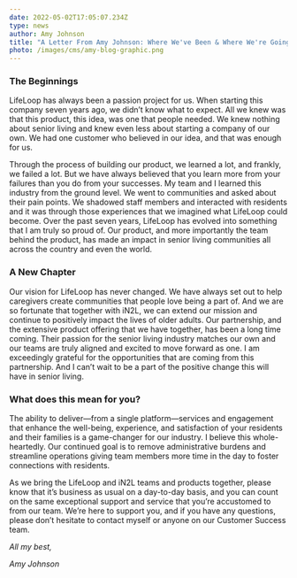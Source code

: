 ```yaml
---
date: 2022-05-02T17:05:07.234Z
type: news
author: Amy Johnson
title: "A Letter From Amy Johnson: Where We've Been & Where We're Going"
photo: /images/cms/amy-blog-graphic.png
---
```

### The Beginnings

LifeLoop has always been a passion project for us. When starting this company seven years ago, we didn’t know what to expect. All we knew was that this product, this idea, was one that people needed. We knew nothing about senior living and knew even less about starting a company of our own. We had one customer who believed in our idea, and that was enough for us. 

Through the process of building our product, we learned a lot, and frankly, we failed a lot. But we have always believed that you learn more from your failures than you do from your successes. My team and I learned this industry from the ground level. We went to communities and asked about their pain points. We shadowed staff members and interacted with residents and it was through those experiences that we imagined what LifeLoop could become. Over the past seven years, LifeLoop has evolved into something that I am truly so proud of. Our product, and more importantly the team behind the product, has made an impact in senior living communities all across the country and even the world. 

### A New Chapter

Our vision for LifeLoop has never changed. We have always set out to help caregivers create communities that people love being a part of. And we are so fortunate that together with iN2L, we can extend our mission and continue to positively impact the lives of older adults. Our partnership, and the extensive product offering that we have together, has been a long time coming. Their passion for the senior living industry matches our own and our teams are truly aligned and excited to move forward as one. I am exceedingly grateful for the opportunities that are coming from this partnership. And I can’t wait to be a part of the positive change this will have in senior living. 

### What does this mean for you?

The ability to deliver—from a single platform—services and engagement that enhance the well-being, experience, and satisfaction of your residents and their families is a game-changer for our industry. I believe this whole-heartedly. Our continued goal is to remove administrative burdens and streamline operations giving team members more time in the day to foster connections with residents.

As we bring the LifeLoop and iN2L teams and products together, please know that it’s business as usual on a day-to-day basis, and you can count on the same exceptional support and service that you’re accustomed to from our team. We’re here to support you, and if you have any questions, please don’t hesitate to contact myself or anyone on our Customer Success team. 

*All my best,* 

*Amy Johnson*